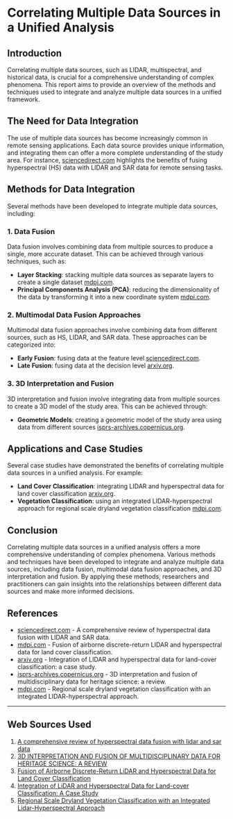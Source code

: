 # Correlating Multiple Data Sources in a Unified Analysis
## Introduction

Correlating multiple data sources, such as LIDAR, multispectral, and historical data, is crucial for a comprehensive understanding of complex phenomena. This report aims to provide an overview of the methods and techniques used to integrate and analyze multiple data sources in a unified framework.

## The Need for Data Integration

The use of multiple data sources has become increasingly common in remote sensing applications. Each data source provides unique information, and integrating them can offer a more complete understanding of the study area. For instance, [sciencedirect.com](https://www.sciencedirect.com/science/article/pii/S1367578821000110) highlights the benefits of fusing hyperspectral (HS) data with LIDAR and SAR data for remote sensing tasks.

## Methods for Data Integration

Several methods have been developed to integrate multiple data sources, including:

### 1. Data Fusion

Data fusion involves combining data from multiple sources to produce a single, more accurate dataset. This can be achieved through various techniques, such as:

* **Layer Stacking**: stacking multiple data sources as separate layers to create a single dataset [mdpi.com](https://www.mdpi.com/2072-4292/8/1/3).
* **Principal Components Analysis (PCA)**: reducing the dimensionality of the data by transforming it into a new coordinate system [mdpi.com](https://www.mdpi.com/2072-4292/8/1/3).

### 2. Multimodal Data Fusion Approaches

Multimodal data fusion approaches involve combining data from different sources, such as HS, LIDAR, and SAR data. These approaches can be categorized into:

* **Early Fusion**: fusing data at the feature level [sciencedirect.com](https://www.sciencedirect.com/science/article/pii/S1367578821000110).
* **Late Fusion**: fusing data at the decision level [arxiv.org](https://arxiv.org/pdf/1707.02642.pdf).

### 3. 3D Interpretation and Fusion

3D interpretation and fusion involve integrating data from multiple sources to create a 3D model of the study area. This can be achieved through:

* **Geometric Models**: creating a geometric model of the study area using data from different sources [isprs-archives.copernicus.org](https://isprs-archives.copernicus.org/articles/XLII-2-W15/17/2019/isprs-archives-XLII-2-W15-17-2019.pdf).

## Applications and Case Studies

Several case studies have demonstrated the benefits of correlating multiple data sources in a unified analysis. For example:

* **Land Cover Classification**: integrating LIDAR and hyperspectral data for land cover classification [arxiv.org](https://arxiv.org/pdf/1707.02642.pdf).
* **Vegetation Classification**: using an integrated LIDAR-hyperspectral approach for regional scale dryland vegetation classification [mdpi.com](https://www.mdpi.com/2072-4292/11/18/2141/htm).

## Conclusion

Correlating multiple data sources in a unified analysis offers a more comprehensive understanding of complex phenomena. Various methods and techniques have been developed to integrate and analyze multiple data sources, including data fusion, multimodal data fusion approaches, and 3D interpretation and fusion. By applying these methods, researchers and practitioners can gain insights into the relationships between different data sources and make more informed decisions.

## References

* [sciencedirect.com](https://www.sciencedirect.com/science/article/pii/S1367578821000110) - A comprehensive review of hyperspectral data fusion with LIDAR and SAR data.
* [mdpi.com](https://www.mdpi.com/2072-4292/8/1/3) - Fusion of airborne discrete-return LIDAR and hyperspectral data for land cover classification.
* [arxiv.org](https://arxiv.org/pdf/1707.02642.pdf) - Integration of LIDAR and hyperspectral data for land-cover classification: a case study.
* [isprs-archives.copernicus.org](https://isprs-archives.copernicus.org/articles/XLII-2-W15/17/2019/isprs-archives-XLII-2-W15-17-2019.pdf) - 3D interpretation and fusion of multidisciplinary data for heritage science: a review.
* [mdpi.com](https://www.mdpi.com/2072-4292/11/18/2141/htm) - Regional scale dryland vegetation classification with an integrated LIDAR-hyperspectral approach.

---
## Web Sources Used

1. [A comprehensive review of hyperspectral data fusion with lidar and sar data](https://www.sciencedirect.com/science/article/pii/S1367578821000110)
2. [3D INTERPRETATION AND FUSION OF MULTIDISCIPLINARY DATA FOR HERITAGE SCIENCE: A REVIEW](https://isprs-archives.copernicus.org/articles/XLII-2-W15/17/2019/isprs-archives-XLII-2-W15-17-2019.pdf)
3. [Fusion of Airborne Discrete-Return LiDAR and Hyperspectral Data for Land Cover Classification](https://www.mdpi.com/2072-4292/8/1/3)
4. [Integration of LiDAR and Hyperspectral Data for Land-cover Classification: A Case Study](https://arxiv.org/pdf/1707.02642.pdf)
5. [Regional Scale Dryland Vegetation Classification with an Integrated Lidar-Hyperspectral Approach](https://www.mdpi.com/2072-4292/11/18/2141/htm)
